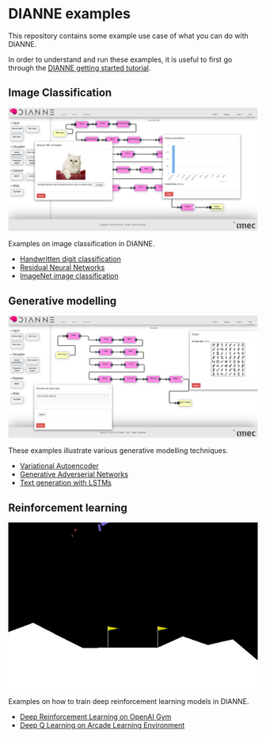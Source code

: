 DIANNE examples
===============

This repository contains some example use case of what you can do with DIANNE.

In order to understand and run these examples, it is useful to first go through the [DIANNE getting started tutorial](http://dianne.intec.ugent.be/#gettingstarted).

Image Classification
--------------------

![overfeat example](dianne.examples.overfeat/figures/cat.png)

Examples on image classification in DIANNE.

  * [Handwritten digit classification](dianne.examples.lenet/README.md)
  * [Residual Neural Networks](dianne.examples.resnet/README.md)
  * [ImageNet image classification](dianne.examples.overfeat/README.md)	

Generative modelling
---------------------

![VAE example](dianne.examples.vae/figures/vae.png)

These examples illustrate various generative modelling techniques.

  * [Variational Autoencoder](dianne.examples.vae/README.md)
  * [Generative Adverserial Networks](dianne.examples.gan/README.md)
  * [Text generation with LSTMs](dianne.examples.charrnn/README.md)

Reinforcement learning
----------------------

![Deep RL example](dianne.examples.rl.gym/figures/trained.gif)

Examples on how to train deep reinforcement learning models in DIANNE.

  * [Deep Reinforcement Learning on OpenAI Gym](dianne.examples.rl.gym/README.md)
  * [Deep Q Learning on Arcade Learning Environment](dianne.examples.rl.ale/README.md)

